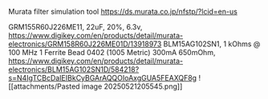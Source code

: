 Murata filter simulation tool
https://ds.murata.co.jp/nfstp/?lcid=en-us

GRM155R60J226ME11, 22uF, 20%, 6.3v, https://www.digikey.com/en/products/detail/murata-electronics/GRM158R60J226ME01D/13918973
BLM15AG102SN1, 1 kOhms @ 100 MHz 1 Ferrite Bead 0402 (1005 Metric) 300mA 650mOhm, https://www.digikey.com/en/products/detail/murata-electronics/BLM15AG102SN1D/584218?s=N4IgTCBcDaIEIBkCyBGArAQQOIoAxgGUA5FEAXQF8g
![[attachments/Pasted image 20250521205545.png]]
